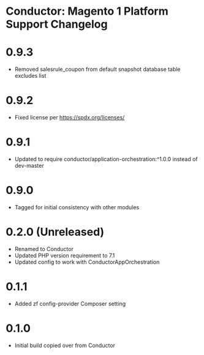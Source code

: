 Conductor: Magento 1 Platform Support Changelog
==============================================

# 0.9.3
- Removed salesrule_coupon from default snapshot database table excludes list

# 0.9.2
- Fixed license per https://spdx.org/licenses/

# 0.9.1
- Updated to require conductor/application-orchestration:^1.0.0 instead of dev-master

# 0.9.0
- Tagged for initial consistency with other modules

# 0.2.0 (Unreleased)
- Renamed to Conductor
- Updated PHP version requirement to 7.1
- Updated config to work with ConductorAppOrchestration

# 0.1.1
- Added zf config-provider Composer setting

# 0.1.0
- Initial build copied over from Conductor
